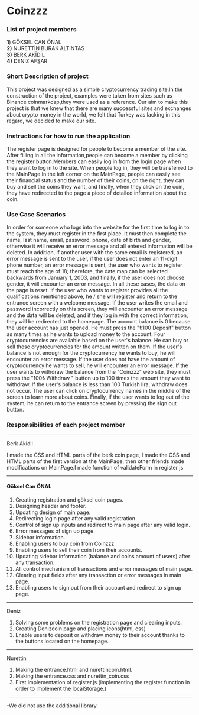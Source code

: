 # Coinzzz
### List of project members

**1**) GÖKSEL CAN ÖNAL\
**2)** NURETTİN BURAK ALTINTAŞ\
**3)** BERK AKİDİL\
**4)** DENİZ AFŞAR

### Short Description of project
This project was designed as a simple cryptocurrency trading site.In the construction of the project, examples were taken from sites such as Binance coinmarkcap,they were used as a reference. Our aim to make this project is that we knew that there are many successful sites and exchanges about crypto money in the world, we felt that Turkey was lacking in this regard, we decided to make our site.

### Instructions for how to run the application
The register page is designed for people to become a member of the site. After filling in all the information,people can become a member by clicking the register button.Members can easily log in from the login page when they want to log in to the site. When people log in, they will be transferred to the MainPage.In the left corner on the MainPage, people can easily see their financial status and the number of their coins, on the right, they can buy and sell the coins they want, and finally, when they click on the coin, they have redirected to the page a piece of detailed information about the coin.

### Use Case Scenarios

In order for someone who logs into the website for the first time to log in to the system, they must register in the first place. It must then complete the name, last name, email, password, phone, date of birth and gender, otherwise it will receive an error message and all entered information will be deleted. In addition, if another user with the same email is registered, an error message is sent to the user, if the user does not enter an 11-digit phone number, an error message is sent, the user who wants to register must reach the age of 18; therefore, the date map can be selected backwards from January 1, 2003, and finally, if the user does not choose gender, it will encounter an error message. In all these cases, the data on the page is reset. If the user who wants to register provides all the qualifications mentioned above, he / she will register and return to the entrance screen with a welcome message. If the user writes the email and password incorrectly on this screen, they will encounter an error message and the data will be deleted, and if they log in with the correct information, they will be redirected to the homepage. The account balance is 0 because the user account has just opened. He must press the "₺100 Deposit" button as many times as he wants to upload money to the account. Four cryptocurrencies are available based on the user's balance. He can buy or sell these cryptocurrencies for the amount written on them. If the user's balance is not enough for the cryptocurrency he wants to buy, he will encounter an error message. If the user does not have the amount of cryptocurrency he wants to sell, he will encounter an error message. If the user wants to withdraw the balance from the "Coinzzz" web site, they must press the "100₺ Withdraw " button up to 100 times the amount they want to withdraw. If the user's balance is less than 100 Turkish lira, withdraw does not occur. The user can click on cryptocurrency names in the middle of the screen to learn more about coins. Finally, if the user wants to log out of the system, he can return to the entrance screen by pressing the sign out button.



### Responsibilities of each project member
-------------------------------
Berk Akidil

I made the CSS and HTML parts of the berk coin page, I made the CSS and HTML parts of the first version at the MainPage, then other friends made modifications on MainPage.I made
function of validateForm in register js

-------------------------------
#### Göksel Can ÖNAL

1) Creating registration and göksel coin pages.
2) Designing header and footer.
3) Updating design of main page.
4) Redirecting login page after any valid registration.
5) Control of sign up inputs and redirect to main page after any valid login.
6) Error messages of sign up page.
7) Sidebar information.
8) Enabling users to buy coin from Coinzzz.
9) Enabling users to sell their coin from their accounts.
10) Updating sidebar information (balance and coins amount of users) after any transaction.
11) All control mechanism of transactions and error messages of main page.
12) Clearing input fields after any transaction or error messages in main page.
13) Enabling users to sign out from their account and redirect to sign up page.


-------------------------------
Deniz

1) Solving some problems on the registration page and clearing inputs.
2) Creating Denizcoin page and placing icons(html, css)
3) Enable users to deposit or withdraw money to their account thanks to the buttons located on the homepage.

-------------------------------
Nurettin

1) Making the entrance.html and nurettincoin.html.
2) Making the entrance.css and nurettin_coin.css
3) First implementation of register.js (implementing the register function in order to implement the localStorage.)

-------------------------------

-We did not use the additional library.
